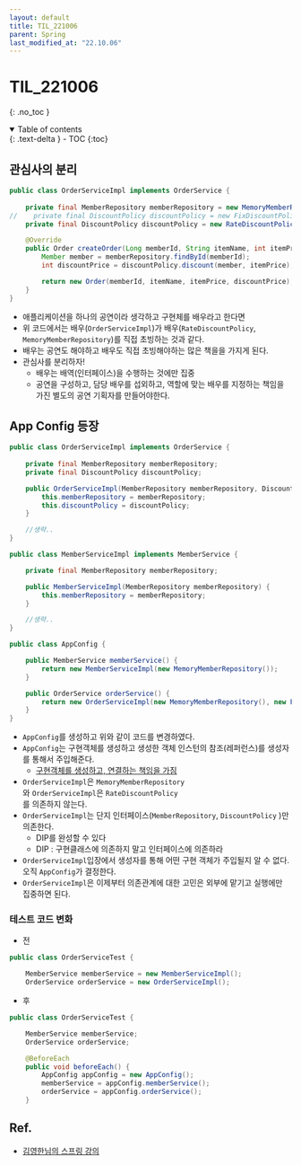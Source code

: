 ```yaml
---
layout: default
title: TIL_221006
parent: Spring
last_modified_at: "22.10.06"
---
```


# TIL_221006
{: .no_toc }

<details open markdown="block">
  <summary>
    Table of contents
  </summary>
  {: .text-delta }
- TOC
{:toc}
</details>

## 관심사의 분리
```java
public class OrderServiceImpl implements OrderService {
    
    private final MemberRepository memberRepository = new MemoryMemberRepository();
//    private final DiscountPolicy discountPolicy = new FixDiscountPolicy();
    private final DiscountPolicy discountPolicy = new RateDiscountPolicy();

    @Override
    public Order createOrder(Long memberId, String itemName, int itemPrice) {
        Member member = memberRepository.findById(memberId);
        int discountPrice = discountPolicy.discount(member, itemPrice);

        return new Order(memberId, itemName, itemPrice, discountPrice);
    }
}
```
- 애플리케이션을 하나의 공연이라 생각하고 구현체를 배우라고 한다면 
- 위 코드에서는 배우(<code class="language-plaintext highlighter-rouge">OrderServiceImpl</code>)가 배우(<code class="language-plaintext highlighter-rouge">RateDiscountPolicy</code>, <code class="language-plaintext highlighter-rouge">MemoryMemberRepository</code>)를 직접 초빙하는 것과 같다.
- 배우는 공연도 해야하고 배우도 직접 초빙해야하는 많은 책을을 가지게 된다.
- 관심사를 분리하자! 
  - 배우는 배역(인터페이스)을 수행하는 것에만 집중
  - 공연을 구성하고, 담당 배우를 섭외하고, 역할에 맞는 배우를 지정하는 책임을 가진 별도의 <span class="bg-green-100">공연 기획자</span>를 만들어야한다.

## App Config 등장
```java
public class OrderServiceImpl implements OrderService {
    
    private final MemberRepository memberRepository;
    private final DiscountPolicy discountPolicy;

    public OrderServiceImpl(MemberRepository memberRepository, DiscountPolicy discountPolicy) {
        this.memberRepository = memberRepository;
        this.discountPolicy = discountPolicy;
    }

    //생략..
}
```
```java
public class MemberServiceImpl implements MemberService {

    private final MemberRepository memberRepository;

    public MemberServiceImpl(MemberRepository memberRepository) {
        this.memberRepository = memberRepository;
    }

    //생략..
}

```
```java
public class AppConfig {

    public MemberService memberService() {
        return new MemberServiceImpl(new MemoryMemberRepository());
    }

    public OrderService orderService() {
        return new OrderServiceImpl(new MemoryMemberRepository(), new FixDiscountPolicy());
    }
}
```
- <code class="language-plaintext highlighter-rouge">AppConfig</code>를 생성하고 위와 같이 코드를 변경하였다.
- <code class="language-plaintext highlighter-rouge">AppConfig</code>는 구현객체를 생성하고 생성한 객체 인스턴의 참조(레퍼런스)를 생성자를 통해서 주입해준다.
  - <u>구현객체를 생성하고, 연결하는 책임을 가짐</u>
- <code class="language-plaintext highlighter-rouge">OrderServiceImpl</code>은 <code class="language-plaintext highlighter-rouge">MemoryMemberRepository
</code>와 <code class="language-plaintext highlighter-rouge">OrderServiceImpl</code>은 <code class="language-plaintext highlighter-rouge">RateDiscountPolicy
</code> 를 의존하지 않는다.
- <code class="language-plaintext highlighter-rouge">OrderServiceImpl</code>는 단지 인터페이스(<code class="language-plaintext highlighter-rouge">MemberRepository</code>, 
<code class="language-plaintext highlighter-rouge">DiscountPolicy</code> )만 의존한다.
  - DIP를 완성할 수 있다
  - DIP : 구현클래스에 의존하지 말고 인터페이스에 의존하라
- <code class="language-plaintext highlighter-rouge">OrderServiceImpl</code>입장에서 생성자를 통해 어떤 구현 객체가 주입될지 알 수 없다. 오직 <code class="language-plaintext highlighter-rouge">AppConfig</code>가 결정한다.
- <code class="language-plaintext highlighter-rouge">OrderServiceImpl</code>은 이제부터 의존관계에 대한 고민은 외부에 맡기고 실행에만 집중하면 된다.


### 테스트 코드 변화
  - 전
  ```java
  public class OrderServiceTest {

      MemberService memberService = new MemberServiceImpl();
      OrderService orderService = new OrderServiceImpl();
  ```
  - 후
  ```java
  public class OrderServiceTest {

      MemberService memberService;
      OrderService orderService;

      @BeforeEach
      public void beforeEach() {
          AppConfig appConfig = new AppConfig();
          memberService = appConfig.memberService();
          orderService = appConfig.orderService();
      }
  ```

## Ref.
- <a href="https://www.inflearn.com/course/%EC%8A%A4%ED%94%84%EB%A7%81-%ED%95%B5%EC%8B%AC-%EC%9B%90%EB%A6%AC-%EA%B8%B0%EB%B3%B8%ED%8E%B8/dashboard">김영한님의 스프링 강의</a>
